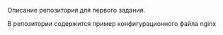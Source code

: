 Описание репозитория для первого задания.

В репозитории содержится пример конфигурационного файла nginx

